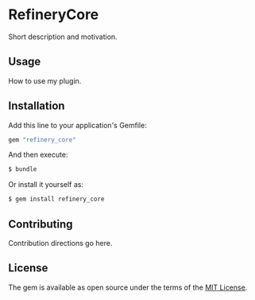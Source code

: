 # RefineryCore
Short description and motivation.

## Usage
How to use my plugin.

## Installation
Add this line to your application's Gemfile:

```ruby
gem "refinery_core"
```

And then execute:
```bash
$ bundle
```

Or install it yourself as:
```bash
$ gem install refinery_core
```

## Contributing
Contribution directions go here.

## License
The gem is available as open source under the terms of the [MIT License](https://opensource.org/licenses/MIT).
